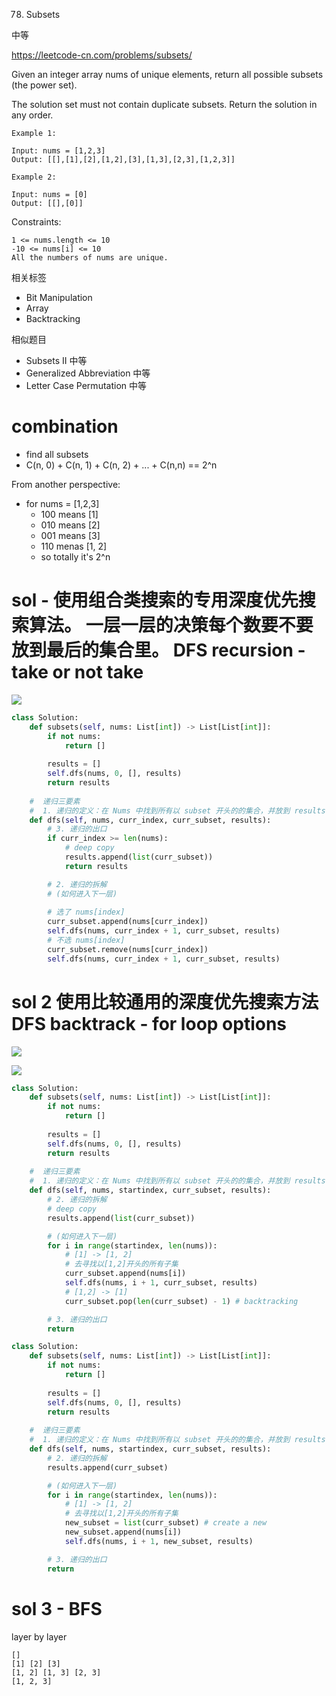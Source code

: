 78. Subsets

中等

https://leetcode-cn.com/problems/subsets/

Given an integer array nums of unique elements, return all possible subsets (the power set).

The solution set must not contain duplicate subsets. Return the solution in any order.

 
```
Example 1:

Input: nums = [1,2,3]
Output: [[],[1],[2],[1,2],[3],[1,3],[2,3],[1,2,3]]

Example 2:

Input: nums = [0]
Output: [[],[0]]
``` 

Constraints:
```
1 <= nums.length <= 10
-10 <= nums[i] <= 10
All the numbers of nums are unique.
```

相关标签
- Bit Manipulation
- Array
- Backtracking

相似题目
- Subsets II
中等
- Generalized Abbreviation
中等
- Letter Case Permutation
中等

# combination
- find all subsets
- C(n, 0) + C(n, 1) + C(n, 2) + ... + C(n,n) == 2^n

From another perspective:

- for nums = [1,2,3]
  - 100 means [1]
  - 010 means [2]
  - 001 means [3]
  - 110 menas [1, 2]
  - so totally it's 2^n

# sol - 使用组合类搜索的专用深度优先搜索算法。 一层一层的决策每个数要不要放到最后的集合里。 DFS  recursion - take or not  take

![](../note/78.png)

```py
class Solution:
    def subsets(self, nums: List[int]) -> List[List[int]]:
        if not nums:
            return []
        
        results = []
        self.dfs(nums, 0, [], results)
        return results
    
    #  递归三要素
    #  1. 递归的定义：在 Nums 中找到所有以 subset 开头的的集合，并放到 results
    def dfs(self, nums, curr_index, curr_subset, results):
        # 3. 递归的出口
        if curr_index >= len(nums):
            # deep copy
            results.append(list(curr_subset))
            return results

        # 2. 递归的拆解
        # (如何进入下一层)
        
        # 选了 nums[index]
        curr_subset.append(nums[curr_index])
        self.dfs(nums, curr_index + 1, curr_subset, results)
        # 不选 nums[index]
        curr_subset.remove(nums[curr_index])
        self.dfs(nums, curr_index + 1, curr_subset, results)
```        

# sol 2 使用比较通用的深度优先搜索方法 DFS backtrack  -  for loop options

![](../note/78-2.png)

![](../note/78-3.png)

```py
class Solution:
    def subsets(self, nums: List[int]) -> List[List[int]]:
        if not nums:
            return []
        
        results = []
        self.dfs(nums, 0, [], results)
        return results
    
    #  递归三要素
    #  1. 递归的定义：在 Nums 中找到所有以 subset 开头的的集合，并放到 results
    def dfs(self, nums, startindex, curr_subset, results):
        # 2. 递归的拆解
        # deep copy
        results.append(list(curr_subset))

        # (如何进入下一层)
        for i in range(startindex, len(nums)):
            # [1] -> [1, 2]
            # 去寻找以[1,2]开头的所有子集
            curr_subset.append(nums[i])
            self.dfs(nums, i + 1, curr_subset, results)
            # [1,2] -> [1]
            curr_subset.pop(len(curr_subset) - 1) # backtracking

        # 3. 递归的出口
        return
```

```py
class Solution:
    def subsets(self, nums: List[int]) -> List[List[int]]:
        if not nums:
            return []
        
        results = []
        self.dfs(nums, 0, [], results)
        return results
    
    #  递归三要素
    #  1. 递归的定义：在 Nums 中找到所有以 subset 开头的的集合，并放到 results
    def dfs(self, nums, startindex, curr_subset, results):
        # 2. 递归的拆解
        results.append(curr_subset)

        # (如何进入下一层)
        for i in range(startindex, len(nums)):
            # [1] -> [1, 2]
            # 去寻找以[1,2]开头的所有子集
            new_subset = list(curr_subset) # create a new
            new_subset.append(nums[i])
            self.dfs(nums, i + 1, new_subset, results)

        # 3. 递归的出口
        return
```

# sol  3 - BFS
layer by layer
```
[] 
[1] [2] [3]
[1, 2] [1, 3] [2, 3]
[1, 2, 3]
```

